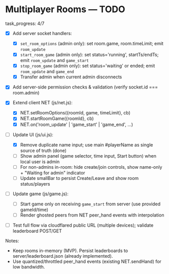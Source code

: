 # Multiplayer Rooms — TODO

task_progress: 4/7

- [x] Add server socket handlers:
  - [x] `set_room_options` (admin only): set room.game, room.timeLimit; emit `room_update`
  - [x] `start_room_game` (admin only): set status='running', startTs/endTs; emit `room_update` and `game_start`
  - [x] `stop_room_game` (admin only): set status='waiting' or ended; emit `room_update` and `game_end`
  - [x] Transfer admin when current admin disconnects

- [x] Add server-side permission checks & validation (verify socket.id === room.admin)

- [x] Extend client NET (js/net.js):
  - [x] NET.setRoomOptions({roomId, game, timeLimit}, cb)
  - [x] NET.startRoomGame({roomId}, cb)
  - [x] NET.on('room_update' | 'game_start' | 'game_end', ...)

- [ ] Update UI (js/ui.js):
  - [x] Remove duplicate name input; use main #playerName as single source of truth (done)
  - [ ] Show admin panel (game selector, time input, Start button) when local user is admin
  - [ ] For non-admins in-room: hide create/join controls, show name-only + "Waiting for admin" indicator
  - [ ] Update smallBar to persist Create/Leave and show room status/players

- [ ] Update game (js/game.js):
  - [ ] Start game only on receiving `game_start` from server (use provided gameId/time)
  - [ ] Render ghosted peers from NET peer_hand events with interpolation

- [ ] Test full flow via cloudflared public URL (multiple devices); validate leaderboard POST/GET

Notes:
- Keep rooms in-memory (MVP). Persist leaderboards to server/leaderboard.json (already implemented).
- Use quantized/throttled peer_hand events (existing NET.sendHand) for low bandwidth.
